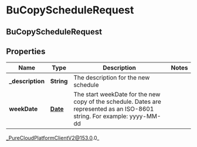 # BuCopyScheduleRequest

## BuCopyScheduleRequest

## Properties

|Name | Type | Description | Notes|
|------------ | ------------- | ------------- | -------------|
| **_description** | **String** | The description for the new schedule | |
| **weekDate** | [**Date**](Date) | The start weekDate for the new copy of the schedule. Dates are represented as an ISO-8601 string. For example: yyyy-MM-dd | |



_PureCloudPlatformClientV2@153.0.0_
